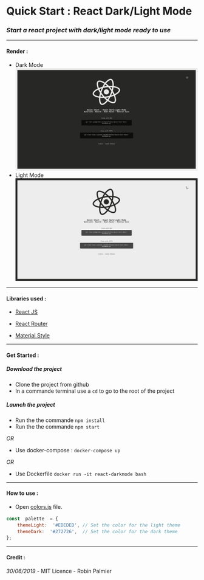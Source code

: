 
# Quick Start : React Dark/Light Mode
### *Start a react project with dark/light mode ready to use*

---
#### Render : &nbsp;
* Dark Mode
![dark-mode](./src/assets/doc/dark.png)
* Light Mode
![light-mode](./src/assets/doc/light.png)

---
#### Libraries used :

* [React JS]([https://reactjs.org/](https://reactjs.org/))

* [React Router]([https://github.com/ReactTraining/react-router](https://github.com/ReactTraining/react-router))

* [Material Style]([https://material-ui.com/styles/basics/](https://material-ui.com/styles/basics/))

---
#### Get Started : &nbsp;
##### Download the project
- Clone the project from github
- In a commande terminal use a `cd` to go to the root of the project
##### Launch the project

- Run the the commande `npm install`
- Run the the commande `npm start`

*OR* 
* Use docker-compose : `docker-compose up`

*OR* 
* Use Dockerfile  `docker run -it react-darkmode bash`

---
#### How to use :

* Open [colors.js](./src/assets/style/colors.js) file.

```js
const  palette  = {
	themeLight:  '#EDEDED', // Set the color for the light theme
	themeDark:  '#272726', 	// Set the color for the dark theme
};
```

---
#### Credit :
*30/06/2019* - MIT Licence - Robin Palmier
